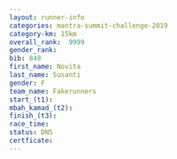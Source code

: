```yaml
---
layout: runner-info 
categories: mantra-summit-challenge-2019 
category-km: 15km 
overall_rank:  9999
gender_rank: 
bib: 848
first_name: Novita
last_name: Susanti
gender: F
team_name: Fakerunners
start_(t1): 
mbah_kamad_(t2): 
finish_(t3): 
race_time: 
status: DNS
certficate: 
---
```


